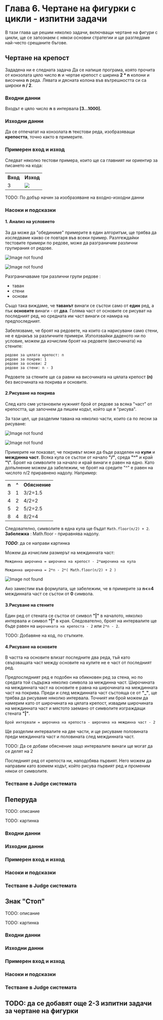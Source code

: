 # Глава 6. Чертане на фигурки с цикли - изпитни задачи
В тази глава ще решим няколко задачи, включващи чертане на фигури с цикли, ще се запознаем с някои основни стратегии и ще разгледаме най-често срещаните бъгове. 
## Чертане на крепост
Зададена ни е следната задача
Да се напише програма, която прочита от конзолата цяло число **n** и чертае крепост с ширина **2 * n** колони и височина **n** реда. Лявата и дясната колона във вътрешността си са широки **n / 2**.

### Входни данни
Входът е цяло число **n** в интервала **[3…1000].**
### Изходни данни
Да се отпечатат на конзолата **n** текстови реда, изобразяващи **крепостта**, точно както в примерите.
### Примерен вход и изход
Следват няколко тестови примера, които ще са главният ни ориентир за писането на кода:

<table>
	<tr>
    	<th>Вход</th>
        <th>Изход</th>
    </tr>
    <tr>
    	<td>3</td>
        <td>
        	<img src="assets/chapter-6-images/fort/fort-output-3.png">
        </td>
    </tr>
</table>
TODO: По добър начин за изобразяване на входно-изходни данни

### Насоки и подсказки
#### 1. Анализ на условието
За да може да "обединиме" примерите в един алгоритъм, ще трябва да изследваме какво се повтаря във всеки пример. Разлгеждайки тестовите примери по редове, може да  разграничим различни групирания от редове.

![Image not found](assets/chapter-6-images/fort/fort-input-5-explanation.png)

![Image not found](assets/chapter-6-images/fort/fort-input-8-explanation.png)

Разграничаваме три различни групи редове :
- таван
- стени
- основи

Също така виждаме, че **таванът** винаги се състои само от **един** ред, а пък **основите** винаги - от **два**. Голяма част от основите се рисуват на последният ред, но средната им част винаги се намира на предпоследният.

Забелязваме, че броят на редовете, на които са нарисувани само стени, не е еднакъв за различните примери. Използвайки даденото ни по условие, можем да изчислим броят на редовете (височината) на стените:

```
редове за цялата крепост: n
редове за покрив: 1
редове за основи: 2
редове за стени: n - 3
```
Редовете за стените ще са равни на височината на цялата крепост **(n)** без височината на покрива и основите.


#### 2.Рисуване на покрива
След като сме установили нужният брой от редове за всяка "част" от крепостта, ще започнем да пишем кодът, който ще я "рисува".

За тази цел, ще разделим тавана на няколко части, които са по лесни за рисуване:

![Image not found](assets/chapter-6-images/fort/fort-roof-8-explanation.png)

![Image not found](assets/chapter-6-images/fort/fort-roof-5-explanation.png)

Примерите ни показват, че покривът може да бъде разделен на **кули** и **междинна част**. Всяка кула се състои от начало **"/"**, среда **"^"** и край **"\\"**. Броят на символите за начало и край винаги е равен на едно. Като допълнение можем да забележим, че броят на средите "^" е равен на числото n/2 приравнено надолу. Например:

<table>
	<tr>
    	<th>n</th>
        <th>^</th>
        <th>Обяснение</th>
    </tr>
    <tr>
    	<td>3</td>
        <td>1</td>
        <td>3/2=1.5</td>
    </tr>
    <tr>
    	<td>4</td>
        <td>2</td>
        <td>4/2=2</td>
    </tr>
    <tr>
    	<td>5</td>
        <td>2</td>
        <td>5/2=2.5</td>
    </tr>
    <tr>
    	<td>8</td>
        <td>4</td>
        <td>8/2=4</td>
    </tr>
</table>

Следователно, символите в една кула ще бъдат `Math.floor(n/2) + 2`.
**Забележка** : Math.floor - приравнява надолу.

***TODO***: да се направи картинка

Можем да изчислим размерът на междинната част:

```
Междинна широчина = широчина на крепост - 2*широчина на кула

Междинна широчина = 2*n - 2*( Math.floor(n/2) + 2 )
```

![Image not found](assets/chapter-6-images/fort/fort-roof-4-exlpanation.png)

Ако заместим във формулата, ще забележим, че в примерите за **n<=4** междинната част се състои от **0** символа.

#### 3.Рисуване на стените

Един ред от стената се състои от символ **"|"** в началото, няколко интервала и символ **"|"** в края. Следователно, броят на интервалите ще бъде равен на `широчината на крепоста - 2` или `2*n - 2`.

TODO: Добавяне на код, по стъпките.

#### 4.Рисуване на основите

В частта на основите влизат последните два реда, тъй като свързващата част между основите на кулите не е част от последният ред. 

Предпоследният ред е подобен на обикновен ред за стена, но по средата той съдържа няколко символа за междинна част. Широчината на междинната част на основите е равна на широчината на междинната част на покрива. Преди и след междинната част състояща се от **"_"**, ще трябва да рисуваме няколко интервала. Точният им брой можем да намерим като от широчината на цялата крепост, извадим широчината на междинната част и мястото заемано от символите изграждащи стената **"|"**.

`Брой интервали = широчина на крепоста - широчина на междинна част - 2`

Ще разделим интервалите на две части, и ще рисуваме половината преди междинната част и половината след междинната част.

TODO: Да се добави обяснение защо интервалите винаги ще могат да се делят на 2

Последният ред от крепоста ни, наподобява първият. Него можем да направим като вземем кодът, който рисува първият ред и променим някои от символите.

### Тестване в Judge системата


## Пеперуда

TODO: описание

TODO: картинка

### Входни данни

### Изходни данни

### Примерен вход и изход

### Насоки и подсказки

### Тестване в Judge системата


## Знак "Стоп"

TODO: описание

TODO: картинка

### Входни данни

### Изходни данни

### Примерен вход и изход

### Насоки и подсказки

### Тестване в Judge системата


## TODO: да се добавят още 2-3 изпитни задачи за чертане на фигурки

